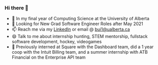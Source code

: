 ### Hi there 👋

- 🔭 In my final year of Computing Science at the University of Alberta
- 🌱 Looking for New Grad Software Engineer Roles after May 2021
- 📫 Reach me via my [LinkedIn](https://linkedin.com/in/monicab8) or email @ bui1@ualberta.ca
- 😄 Talk to me about internship hunting, STEM mentorship, fullstack software development, hockey, videogames
- 💬 Previously interned at Square with the Dashboard team, did a 1 year coop with the Intuit Billing team, and a summer internship with ATB Financial on the Enterprise API team

<!--
**bui1/bui1** is a ✨ _special_ ✨ repository because its `README.md` (this file) appears on your GitHub profile.

Here are some ideas to get you started:

- 🔭 I’m currently working on ...
- 🌱 I’m currently learning ...
- 👯 I’m looking to collaborate on ...
- 🤔 I’m looking for help with ...
- 💬 Ask me about ...
- 📫 How to reach me: ...
- 😄 Pronouns: ...
- ⚡ Fun fact: ...
-->
